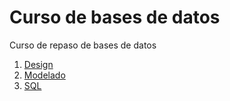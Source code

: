 # Curso de bases de datos

Curso de repaso de bases de datos

1. [Design](./01-diseno/)
1. [Modelado](./02-modelado//)
1. [SQL](./03-SQL/)